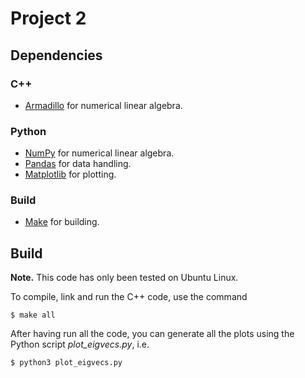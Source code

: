 # Project 2

## Dependencies

### C++
- [Armadillo](http://arma.sourceforge.net/) for numerical linear algebra.

### Python
- [NumPy](https://pypi.org/project/numpy/) for numerical linear algebra.
- [Pandas](https://pypi.org/project/pandas/) for data handling.
- [Matplotlib](https://pypi.org/project/matplotlib/) for plotting.

### Build
- [Make](https://en.wikipedia.org/wiki/Make_(software)) for building.

## Build

**Note.** This code has only been tested on Ubuntu Linux. 

To compile, link and run the C++ code, use the command
```
$ make all
```

After having run all the code, you can generate all the plots using the Python script *plot_eigvecs.py*, i.e.
```
$ python3 plot_eigvecs.py
```
